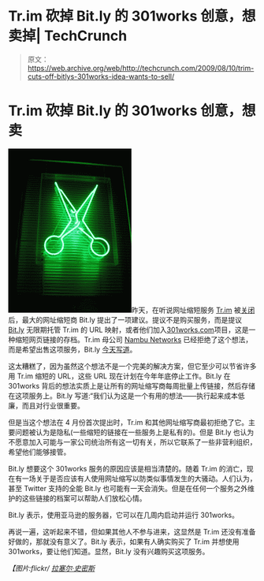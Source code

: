 # Tr.im 砍掉 Bit.ly 的 301works 创意，想卖掉| TechCrunch

> 原文：<https://web.archive.org/web/http://techcrunch.com/2009/08/10/trim-cuts-off-bitlys-301works-idea-wants-to-sell/>

# Tr.im 砍掉 Bit.ly 的 301works 创意，想卖

![9658510_1825cd3df4](img/439b341b8fef5d03e1bf122c332a9eae.png "9658510_1825cd3df4")昨天，在听说网址缩短服务 [Tr.im](https://web.archive.org/web/20230404161713/http://tr.im/) 被[关闭](https://web.archive.org/web/20230404161713/https://techcrunch.com/2009/08/09/trim-throws-in-the-towel/)后，最大的网址缩短商 Bit.ly 提出了一项建议。提议不是购买服务，而是提议 [Bit.ly](https://web.archive.org/web/20230404161713/http://bit.ly/) 无限期托管 Tr.im 的 URL 映射，或者他们加入[301works.com](https://web.archive.org/web/20230404161713/http://301works.com/)项目，这是一种缩短网页链接的存档。Tr.im 母公司 [Nambu Networks](https://web.archive.org/web/20230404161713/http://www.nambu.com/) 已经拒绝了这个想法，而是希望出售这项服务，Bit.ly [今天写道](https://web.archive.org/web/20230404161713/http://blog.bit.ly/post/159843105/301working)。

这太糟糕了，因为虽然这个想法不是一个完美的解决方案，但它至少可以节省许多用 Tr.im 缩短的 URL，这些 URL 现在计划在今年年底停止工作。Bit.ly 在 301works 背后的想法实质上是让所有的网址缩写商每周批量上传链接，然后存储在这项服务上。Bit.ly 写道:“我们认为这是一个有用的想法——执行起来成本低廉，而且对行业很重要。

但是当这个想法在 4 月份首次提出时，Tr.im 和其他网址缩写商最初拒绝了它。主要问题被认为是隐私(一些缩短的链接在一些服务上是私有的)。但是 Bit.ly 也认为不愿意加入可能与一家公司统治所有这一切有关，所以它联系了一些非营利组织，希望他们能够接管。

Bit.ly 想要这个 301works 服务的原因应该是相当清楚的。随着 Tr.im 的消亡，现在有一场关于是否应该有人使用网址缩写以防类似事情发生的大骚动。人们认为，甚至 Twitter 支持的全能 Bit.ly 也可能有一天会消失。但是在任何一个服务之外维护的这些链接的档案可以帮助人们放松心情。

Bit.ly 表示，使用亚马逊的服务器，它可以在几周内启动并运行 301works。

再说一遍，这听起来不错，但如果其他人不参与进来，这显然是 Tr.im 还没有准备好做的，那就没有意义了。Bit.ly 表示，如果有人确实购买了 Tr.im 并想使用 301works，要让他们知道。显然，Bit.ly 没有兴趣购买这项服务。

*【图片:flickr/ [拉塞尔·史密斯](https://web.archive.org/web/20230404161713/http://www.flickr.com/photos/russelljsmith/9658510/)*